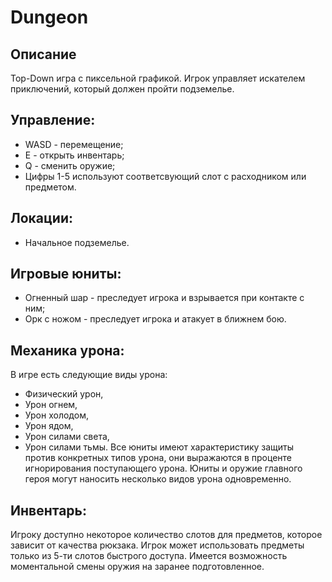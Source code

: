 # Dungeon
## Описание
Top-Down игра с пиксельной графикой. Игрок управляет искателем приключений, который должен пройти подземелье.
## Управление:
- WASD - перемещение;
- E - открыть инвентарь;
- Q - сменить оружие;
- Цифры 1-5 используют соответсвующий слот с расходником или предметом.
## Локации:
- Начальное подземелье.
## Игровые юниты:
- Огненный шар - преследует игрока и взрывается при контакте с ним;
- Орк с ножом - преследует игрока и атакует в ближнем бою.
## Механика урона:
В игре есть следующие виды урона:
- Физический урон,
- Урон огнем,
- Урон холодом,
- Урон ядом,
- Урон силами света,
- Урон силами тьмы.
Все юниты имеют характеристику защиты против конкретных типов урона, они выражаются в проценте игнорирования поступающего урона.
Юниты и оружие главного героя могут наносить несколько видов урона одновременно.
## Инвентарь:
Игроку доступно некоторое количество слотов для предметов, которое зависит от качества рюкзака.
Игрок может использовать предметы только из 5-ти слотов быстрого доступа.
Имеется возможность моментальной смены оружия на заранее подготовленное.
